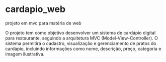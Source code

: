 # cardapio_web
projeto em mvc para matéria de web

O projeto tem como objetivo desenvolver um sistema de cardápio digital para restaurante, seguindo a arquitetura MVC (Model-View-Controller). O sistema permitirá o cadastro, visualização e gerenciamento de pratos do cardápio, incluindo informações como nome, descrição, preço, categoria e imagem ilustrativa.
